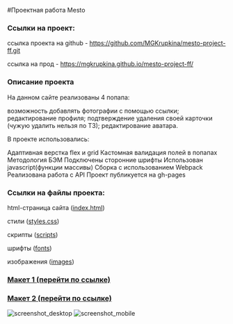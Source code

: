 #Проектная работа Mesto

<h3>Ссылки на проект:</h3>

ссылка проекта на github - https://github.com/MGKrupkina/mesto-project-ff.git

ссылка на прод - https://mgkrupkina.github.io/mesto-project-ff/

<h3>Описание проекта</h3>

На данном сайте реализованы 4 попапа:

возможность добавлять фотографии с помощью ссылки;
редактирование профиля;
подтверждение удаления своей карточки (чужую удалить нельзя по ТЗ);
редактирование аватара.

В проекте использовались:

Адаптивная верстка flex и grid
Кастомная валидация полей в попапах
Методология БЭМ
Подключены сторонние шрифты
Использован javascript(функции массивы)
Сборка с использованием Webpack
Реализована работа с API
Проект публикуется на gh-pages

<h3>Ссылки на файлы проекта:</h3>

html-страница сайта (<a href="https://github.com/MGKrupkina/mesto-project-ff/blob/main/src/index.html" target="_blank">index.html</a>)

стили (<a href="https://github.com/MGKrupkina/mesto-project-ff/tree/main/src/blocks" target="_blank">styles.css</a>)

скрипты (<a href="https://github.com/MGKrupkina/mesto-project-ff/tree/main/src/scripts" target="_blank">scripts</a>)

шрифты (<a href="https://github.com/MGKrupkina/mesto-project-ff/tree/main/src/vendor/fonts" target="_blank">fonts</a>)

изображения (<a href="https://github.com/MGKrupkina/mesto-project-ff/tree/main/src/images" target="_blank">images</a>)


<h3><a href="https://www.figma.com/file/bjyvbKKJN2naO0ucURl2Z0/JavaScript.-Sprint-5?type=design&node-id=0-1&mode=design" target="_blank">Макет 1 (перейти по ссылке)</a></h3>

<h3><a href="https://www.figma.com/file/kRVLKwYG3d1HGLvh7JFWRT/JavaScript.-Sprint-6?type=design&node-id=0-1&mode=design" target="_blank">Макет 2 (перейти по ссылке)</a></h3>

![screenshot_desktop](https://github.com/MGKrupkina/mesto-project-ff/assets/145542673/c3673ba3-0db4-4d64-b938-9d92563c60c2)
![screenshot_mobile](https://github.com/MGKrupkina/mesto-project-ff/assets/145542673/8e13c6bd-1763-4f51-9fdd-6a5505eee77c)

